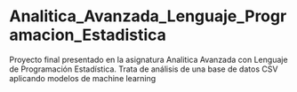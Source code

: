 # Analitica_Avanzada_Lenguaje_Programacion_Estadistica
Proyecto final presentado en la asignatura Analitica Avanzada con Lenguaje de Programación Estadística. Trata de análisis de una base de datos CSV aplicando modelos de machine learning
